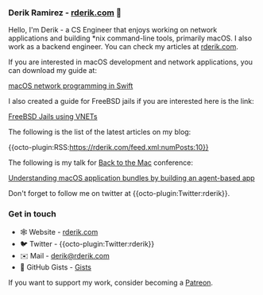 ### Derik Ramirez - [rderik.com](https://rderik.com) 👋

Hello, I'm Derik - a CS Engineer that enjoys working on network applications and building *nix command-line tools, primarily macOS. I also work as a backend engineer. You can check my articles at [rderik.com](https://rderik.com).

If you are interested in macOS development and network applications, you can download my guide at:

[macOS network programming in Swift](https://rderik.com/guides)

I also created a guide for FreeBSD jails if you are interested here is the link:

[FreeBSD Jails using VNETs](https://rderik.com/guides)

The following is the list of the latest articles on my blog:

{{octo-plugin:RSS:https://rderik.com/feed.xml:numPosts:10}}

The following is my talk for [Back to the Mac](https://backtomac.org) conference:

[Understanding macOS application bundles by building an agent-based app](https://youtu.be/OO-aanwkh0k)

Don't forget to follow me on twitter at {{octo-plugin:Twitter:rderik}}.

### Get in touch
- 🕸 Website - [rderik.com](https://rderik.com)
- 🐦 Twitter - {{octo-plugin:Twitter:rderik}}
- ✉️ Mail - [derik@rderik.com](mailto:derik@rderik.com)
- 🐙 GitHub Gists - [Gists](https://gist.github.com/rderik)

If you want to support my work, consider becoming a [Patreon](https://www.patreon.com/rderik).

